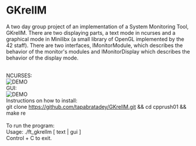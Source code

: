 # GKrellM

A two day group project of an implementation of a System Monitoring Tool, GKrellM. There are two displaying parts, a text mode in ncurses and a graphical mode in Minilibx (a small library of OpenGL implemented by the 42 staff). There are two interfaces, IMonitorModule, which describes the behavior of the monitor's modules and IMonitorDisplay which describes the behavior of the display mode.</br></br>

NCURSES:</br>
![DEMO](https://user-images.githubusercontent.com/12387917/43374004-4a10f32c-9362-11e8-8e2c-c3cb53f75ded.gif) </br>
GUI: </br>
![DEMO](https://user-images.githubusercontent.com/12387917/43374005-4a268c82-9362-11e8-87bf-d2fdf6cfd3d2.gif) </br>
Instructions on how to install:</br>
git clone https://github.com/tapabratadey/GKrellM.git && cd cpprush01 && make re</br></br>
To run the program:</br>
    Usage: ./ft_gkrellm [ text | gui ]</br>
    Control + C to exit.</br>